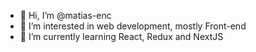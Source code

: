 - 👋 Hi, I’m @matias-enc
- 👀 I’m interested in web development, mostly Front-end
- 🌱 I’m currently learning React, Redux and NextJS

